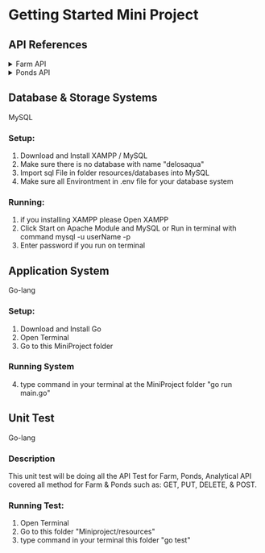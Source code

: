 # Getting Started Mini Project

## API References

<details>
  <summary>Farm API</summary>
  
  **Resource URL**: api/v1/farms

  **Resource Information**:
   1. Reponse Format: JSON
   2. Requires Authentication: No
   3. Rate Limited: No

  <details>
    <summary>GET Methods</summary>
    1. Without parameters.
      - Example URL Request: api/v1/farms
      - Example Response Success:

            {
                "Status": 200,
                "Message": "GetFarm_All",
                "Data": [
                    {
                        "ID": 1,
                        "Name": "Farm 1",
                        "Description": {
                            "String": "a",
                            "Valid": true
                        },
                        "Thumbnails": {
                            "String": "a",
                            "Valid": true
                        },
                        "Created_at": {
                            "String": "2022-06-11 15:41:41",
                            "Valid": true
                        },
                        "Updated_at": {
                            "String": "2022-06-08 15:44:45",
                            "Valid": true
                        },
                        "Deleted_at": {
                            "String": "",
                            "Valid": false
                        }
                        },
                        {
                        "ID": 2,
                        "Name": "Farm 2",
                        "Description": {
                            "String": "a",
                            "Valid": true
                        },
                        "Thumbnails": {
                            "String": "a",
                            "Valid": true
                        },
                        "Created_at": {
                            "String": "2022-06-11 15:41:41",
                            "Valid": true
                        },
                        "Updated_at": {
                            "String": "",
                            "Valid": false
                        },
                        "Deleted_at": {
                            "String": "",
                            "Valid": false
                        }
                    },
                    {
                        "ID": 3,
                        "Name": "test",
                        "Description": {
                            "String": "",
                            "Valid": true
                        },
                        "Thumbnails": {
                            "String": "test update",
                            "Valid": true
                        },
                        "Created_at": {
                            "String": "2022-06-12 11:34:52",
                            "Valid": true
                        },
                        "Updated_at": {
                            "String": "2022-06-12 04:48:45",
                            "Valid": true
                        },
                        "Deleted_at": {
                            "String": "",
                            "Valid": false
                        }
                    },
                    {
                        "ID": 5,
                        "Name": "test create from update",
                        "Description": {
                            "String": "",
                            "Valid": true
                        },
                        "Thumbnails": {
                            "String": "test create from update",
                            "Valid": true
                        },
                        "Created_at": {
                            "String": "2022-06-12 12:00:18",
                            "Valid": true
                        },
                        "Updated_at": {
                            "String": "",
                            "Valid": false
                        },
                        "Deleted_at": {
                            "String": "",
                            "Valid": false
                        }
                    }
                ]
            }

    2. With Parameters
      - Example URL Request: /api/v1/farms?id=2
      - Example Response Success:

            {
                "Status": 200,
                "Message": "GetFarm_ID",
                "Data": [
                    {
                        "ID": 2,
                        "Name": "Farm 2",
                        "Description": {
                            "String": "a",
                            "Valid": true
                        },
                        "Thumbnails": {
                            "String": "a",
                            "Valid": true
                        },
                        "Created_at": {
                            "String": "2022-06-11 15:41:41",
                            "Valid": true
                        },
                        "Updated_at": {
                            "String": "",
                            "Valid": false
                        },
                        "Deleted_at": {
                            "String": "",
                            "Valid": false
                        }
                    }
                ]
            }

  </details>
  
  <details>
   <summary>POST Methods</summary>
    - Example URL Request: /api/v1/farms
    - Example Body:

            {
                "Name":"Farm Name 2",
                "Description":"Description Farm Name 2",
                "Thumbnails":"Thumbnails Farm Name 2"
            }

    - Example Response Duplicate:

            {
                "Status": 500,
                "Message": "Error 1062: Duplicate entry 'test' for key 'name'",
                "Data": []
            }

    - Example Response Success:

            {
                "Status": 200,
                "Message": "CreateFarm",
                "Data": null
            }

  </details>

  <details>
   <summary>PUT Methods</summary>
    - Example URL Request: /api/v1/farms
    - Example Body:

            {
                "ID": 2,
                "Name":"Updating Farm Name 2",
                "Description":"Updating Description Farm Name 2",
                "Thumbnails":"Updating Thumbnails Farm Name 2"
            }

    - Example Response Duplicate:

            {
                "Status": 500,
                "Message": "Error 1062: Duplicate entry 'test' for key 'name'",
                "Data": []
            }

    - Example Response Creating:

            {
                "Status": 200,
                "Message": "CreateFarm",
                "Data": null
            }

    - Example Response Updating:

            {
                "Status": 200,
                "Message": "UpdateFarm",
                "Data": null
            }

  </details>

  <details>
   <summary>DELETE Methods</summary>
    - Example URL Request: /api/v1/farms
    - Example Body:

            {
                "ID": 2
            }

    - Example Response Success:

            {
                "Status": 200,
                "Message": "DeleteFarm",
                "Data": null
            }
            
  </details>
</details>

<details>
  <summary>Ponds API</summary>
  
  **Resource URL**: api/v1/ponds

  **Resource Information**:
   1. Reponse Format: JSON
   2. Requires Authentication: No
   3. Rate Limited: No

  <details>
    <summary>GET Methods</summary>
    1. Without parameters.
      - Example URL Request: api/v1/ponds
      - Example Response Success:

                {
                    "Status": 200,
                    "Message": "GetPonds_All",
                    "Data": [
                        {
                            "ID": 1,
                            "Farm_ID": 1,
                            "Name": "Pond 1-1A",
                            "Description": {
                                "String": "",
                                "Valid": true
                            },
                            "Thumbnails": {
                                "String": "",
                                "Valid": true
                            },
                            "Created_at": {
                                "String": "2022-06-11 23:42:03",
                                "Valid": true
                            },
                            "Updated_at": {
                                "String": "",
                                "Valid": false
                            },
                            "Deleted_at": {
                                "String": "",
                                "Valid": false
                            }
                        },
                        {
                            "ID": 2,
                            "Farm_ID": 1,
                            "Name": "Pond 1-1B",
                            "Description": {
                                "String": "",
                                "Valid": true
                            },
                            "Thumbnails": {
                                "String": "",
                                "Valid": true
                            },
                            "Created_at": {
                                "String": "2022-06-11 23:42:03",
                                "Valid": true
                            },
                            "Updated_at": {
                                "String": "",
                                "Valid": false
                            },
                            "Deleted_at": {
                                "String": "",
                                "Valid": false
                            }
                        },
                        {
                            "ID": 7,
                            "Farm_ID": 1,
                            "Name": "test create from update",
                            "Description": {
                                "String": "",
                                "Valid": true
                            },
                            "Thumbnails": {
                                "String": "test create from update",
                                "Valid": true
                            },
                            "Created_at": {
                                "String": "2022-06-12 12:13:21",
                                "Valid": true
                            },
                            "Updated_at": {
                                "String": "",
                                "Valid": false
                            },
                            "Deleted_at": {
                                "String": "",
                                "Valid": false
                            }
                        }
                    ]
                }

    2. With Parameters
      - Example URL Request: /api/v1/ponds?id=2
      - Example Response Success:

            {
                "Status": 200,
                "Message": "GetPonds_ID",
                "Data": [
                    {
                        "ID": 2,
                        "Farm_ID": 1,
                        "Name": "Pond 1-1B",
                        "Description": {
                            "String": "",
                            "Valid": true
                        },
                        "Thumbnails": {
                            "String": "",
                            "Valid": true
                        },
                        "Created_at": {
                            "String": "2022-06-11 23:42:03",
                            "Valid": true
                        },
                        "Updated_at": {
                            "String": "",
                            "Valid": false
                        },
                        "Deleted_at": {
                            "String": "",
                            "Valid": false
                        }
                    }
                ]
            }

  </details>
  
  <details>
   <summary>POST Methods</summary>
    - Example URL Request: /api/v1/ponds
    - Example Body:

            {
                "Farm_ID": 2,
                "Name":"Ponds Name 2",
                "Description":"Description Pond Name 2",
                "Thumbnails":"Thumbnails Pond Name 2"
            }

    - Example Response Duplicate:
    
            {
                "Status": 500,
                "Message": "Error 1062: Duplicate entry 'test' for key 'name'",
                "Data": []
            }

    - Example Response Success:

            {
                "Status": 200,
                "Message": "CreatePonds",
                "Data": null
            }

  </details>

  <details>
   <summary>PUT Methods</summary>
    - Example URL Request: /api/v1/ponds
    - Example Body:

            {
                "ID": 2,
                "Farm_ID": 2,
                "Name":"Updating Ponds Name 2",
                "Description":"Updating Description Pond Name 2",
                "Thumbnails":"Updating Thumbnails Pond Name 2"
            }

    - Example Response Duplicate:

            {
                "Status": 500,
                "Message": "Error 1062: Duplicate entry 'test' for key 'name'",
                "Data": []
            }

    - Example Response Creating:

            {
                "Status": 200,
                "Message": "CreatePonds",
                "Data": null
            }

    - Example Response Updating:

            {
                "Status": 200,
                "Message": "UpdatePonds",
                "Data": null
            }

  </details>

  <details>
   <summary>DELETE Methods</summary>
    - Example URL Request: /api/v1/ponds
    - Example Body:

            {
                "ID": 2
            }

    - Example Response Success:

            {
                "Status": 200,
                "Message": "DeletePonds",
                "Data": null
            }

  </details>

  <details>
   <summary>API Analyst</summary>
    **Resource URL**: api/v1/farms

    **Resource Information**:
     1. Reponse Format: JSON
     2. Requires Authentication: No
     3. Rate Limited: No

     <details>
      <summary>GET Methods</summary>
       - Example URL Request: /api/v1/api_analyst
       - Example Response Success:

            {
                "Status": 200,
                "Message": "GetAPIAnalyst_All",
                "Data": [
                    {
                        "Method": "DELETE",
                        "Path": "/api/v1/farms",
                        "Count": "2",
                        "UA": "Client (https://www.thunderclient.com)"
                    },
                    {
                        "Method": "DELETE",
                        "Path": "/api/v1/ponds",
                        "Count": "1",
                        "UA": "Thunder Client (https://www.thunderclient.com)"
                    },
                    {
                        "Method": "GET",
                        "Path": "/api/v1/api_analyst",
                        "Count": "3",
                        "UA": "Thunder Client (https://www.thunderclient.com)"
                    },
                    {
                        "Method": "GET",
                        "Path": "/api/v1/farms",
                        "Count": "1",
                        "UA": "Thunder Client (https://www.thunderclient.com)"
                    },
                    {
                        "Method": "GET",
                        "Path": "/api/v1/ponds",
                        "Count": "2",
                        "UA": "Client (https://www.thunderclient.com)"
                    },
                    {
                        "Method": "GET",
                        "Path": "/api/v1/ponds",
                        "Count": "1",
                        "UA": "Thunder Client (https://www.thunderclient.com)"
                    },
                    {
                        "Method": "POST",
                        "Path": "/api/v1/farms",
                        "Count": "3",
                        "UA": "Thunder Client (https://www.thunderclient.com)"
                    },
                    {
                        "Method": "POST",
                        "Path": "/api/v1/ponds",
                        "Count": "3",
                        "UA": "Thunder Client (https://www.thunderclient.com)"
                    },
                    {
                        "Method": "PUT",
                        "Path": "/api/v1/farms",
                        "Count": "3",
                        "UA": "Thunder Client (https://www.thunderclient.com)"
                    },
                    {
                        "Method": "PUT",
                        "Path": "/api/v1/ponds",
                        "Count": "2",
                        "UA": "Thunder Client (https://www.thunderclient.com)"
                    }
                ]
            }

     </details>

  </details>

 </details>

</details>


## Database & Storage Systems 
MySQL

### Setup:
1. Download and Install XAMPP / MySQL
2. Make sure there is no database with name "delosaqua"
2. Import sql File in folder resources/databases into MySQL
3. Make sure all Environtment in .env file for your database system

### Running:
1. if you installing XAMPP please Open XAMPP
2. Click Start on Apache Module and MySQL or Run in terminal with command mysql -u userName -p
3. Enter password if you run on terminal


## Application System
Go-lang

### Setup:
1. Download and Install Go
2. Open Terminal
3. Go to this MiniProject folder

### Running System
4. type command in your terminal at the MiniProject folder "go run main.go"

## Unit Test
Go-lang

### Description
This unit test will be doing all the API Test for Farm, Ponds, Analytical API covered all method for Farm & Ponds such as: GET, PUT, DELETE, & POST.

### Running Test:
1. Open Terminal
2. Go to this folder "Miniproject/resources"
3. type command in your terminal this folder "go test"


